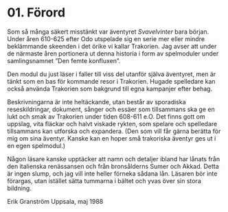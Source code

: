<title>Förord - Trakorien</title>

# 01. Förord

Som så många säkert misstänkt var äventyret *Svavelvinter* bara början. Under åren 610-625 efter Odo utspelade sig en serie mer eller mindre beklämmande skeenden i det örike vi kallar Trakorien. Jag avser att under de närmaste åren portionera ut denna historia i form av spelmoduler under samlingsnamnet ”Den femte konfluxen”.

Den modul du just läser i faller till viss del utanför själva äventyret, men är tänkt som en bas för kommande resor i Trakorien. Hugade spelledare kan också använda Trakorien som bakgrund till egna kampanjer efter behag.

Beskrivningarna är inte heltäckande, utan består av sporadiska reseskildringar, dokument, sånger och essäer som tillsammans ska ge en lukt och smak av Trakorien under tiden 608-611 e.O. Det finns gott om uppslag, vita fläckar och halvt viskade rykten, som spelare och spelledare tillsammans kan utforska och expandera. (Den som vill får gärna berätta för mig om sina äventyr. Kanske kan en hoper små trakoriska äventyr ges ut i en egen spelmodul.)

Någon läsare kanske upptäcker att namn och detaljer ibland har lånats från den italienska renässansen och från bronsålderns Sumer och Akkad. Detta är ingen slump, och jag vill inte heller förneka sådana lån. Läsaren bör inte förargas, utan istället sätta tummarna i bältet och yvas över sin stora bildning.

Erik Granström
Uppsala, maj 1988
